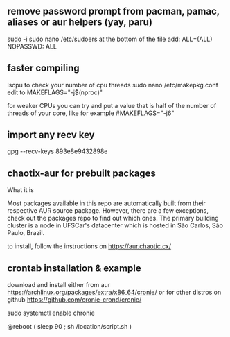 ## remove password prompt from pacman, pamac, aliases or aur helpers (yay, paru)
sudo -i
sudo nano /etc/sudoers
at the bottom of the file add:
<your username> ALL=(ALL) NOPASSWD: ALL

## faster compiling
lscpu
to check your number of cpu threads
sudo nano /etc/makepkg.conf
edit to
MAKEFLAGS="-j$(nproc)"

for weaker CPUs you can try and put a value that is half of the number of threads of your core, like for example
#MAKEFLAGS="-j6"

## import any recv key
gpg --recv-keys 893e8e9432898e

## chaotix-aur for prebuilt packages
What it is

Most packages available in this repo are automatically built from their respective AUR source package. However, there are a few exceptions, check out the packages repo to find out which ones.
The primary building cluster is a node in UFSCar's datacenter which is hosted in São Carlos, São Paulo, Brazil.

to install, follow the instructions on https://aur.chaotic.cx/

## crontab installation & example

download and install either from aur https://archlinux.org/packages/extra/x86_64/cronie/ or for other distros on github https://github.com/cronie-crond/cronie/

sudo systemctl enable chronie

@reboot ( sleep 90 ; sh /location/script.sh )
